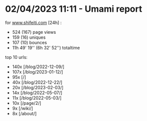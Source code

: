 # 02/04/2023 11:11 - Umami report
for www.shifeiti.com [24h] :

 - 524 (167) page views
 - 159 (16) uniques
 - 107 (10) bounces
 - 11h 49' 19'' (6h 32' 52'') totaltime


top 10 urls:
 - 140x [/blog/2022-12-09/]
 - 107x [/blog/2023-01-12/]
 - 95x [/]
 - 40x [/blog/2022-12-22/]
 - 20x [/blog/2023-02-03/]
 - 14x [/blog/2022-05-07/]
 - 11x [/blog/2022-05-03/]
 - 10x [/page/2/]
 - 9x [/wiki/]
 - 8x [/about/]


